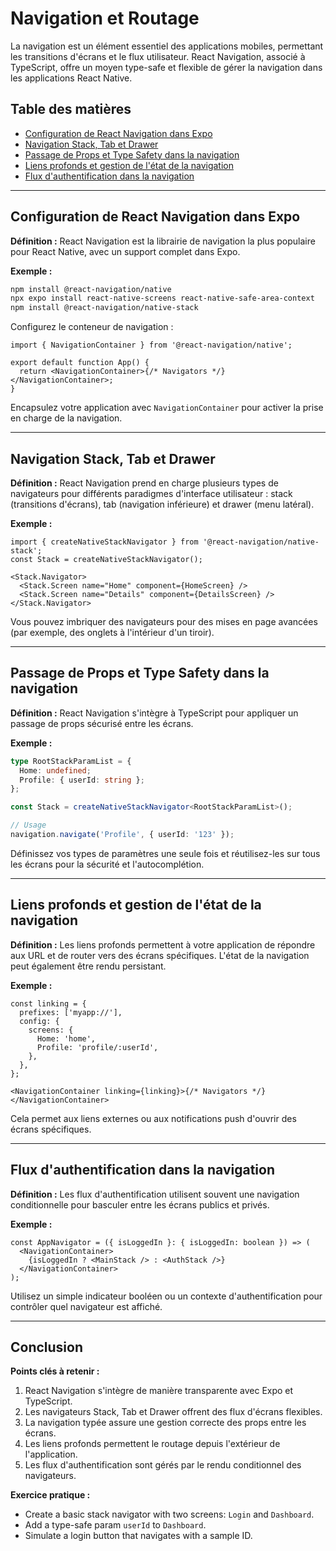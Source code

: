 
# Navigation et Routage

La navigation est un élément essentiel des applications mobiles, permettant les transitions d'écrans et le flux utilisateur. React Navigation, associé à TypeScript, offre un moyen type-safe et flexible de gérer la navigation dans les applications React Native.

## Table des matières
- [Configuration de React Navigation dans Expo](#configuration-de-react-navigation-dans-expo)
- [Navigation Stack, Tab et Drawer](#navigation-stack-tab-et-drawer)
- [Passage de Props et Type Safety dans la navigation](#passage-de-props-et-type-safety-dans-la-navigation)
- [Liens profonds et gestion de l'état de la navigation](#liens-profonds-et-gestion-de-létat-de-la-navigation)
- [Flux d'authentification dans la navigation](#flux-dauthentification-dans-la-navigation)

---

## Configuration de React Navigation dans Expo

**Définition :**
React Navigation est la librairie de navigation la plus populaire pour React Native, avec un support complet dans Expo.

**Exemple :**

```bash
npm install @react-navigation/native
npx expo install react-native-screens react-native-safe-area-context
npm install @react-navigation/native-stack
```

Configurez le conteneur de navigation :

```tsx
import { NavigationContainer } from '@react-navigation/native';

export default function App() {
  return <NavigationContainer>{/* Navigators */}</NavigationContainer>;
}
```

Encapsulez votre application avec `NavigationContainer` pour activer la prise en charge de la navigation.

---

## Navigation Stack, Tab et Drawer

**Définition :**
React Navigation prend en charge plusieurs types de navigateurs pour différents paradigmes d'interface utilisateur : stack (transitions d'écrans), tab (navigation inférieure) et drawer (menu latéral).

**Exemple :**

```tsx
import { createNativeStackNavigator } from '@react-navigation/native-stack';
const Stack = createNativeStackNavigator();

<Stack.Navigator>
  <Stack.Screen name="Home" component={HomeScreen} />
  <Stack.Screen name="Details" component={DetailsScreen} />
</Stack.Navigator>
```

Vous pouvez imbriquer des navigateurs pour des mises en page avancées (par exemple, des onglets à l'intérieur d'un tiroir).

---

## Passage de Props et Type Safety dans la navigation

**Définition :**
React Navigation s'intègre à TypeScript pour appliquer un passage de props sécurisé entre les écrans.

**Exemple :**

```ts
type RootStackParamList = {
  Home: undefined;
  Profile: { userId: string };
};

const Stack = createNativeStackNavigator<RootStackParamList>();

// Usage
navigation.navigate('Profile', { userId: '123' });
```

Définissez vos types de paramètres une seule fois et réutilisez-les sur tous les écrans pour la sécurité et l'autocomplétion.

---

## Liens profonds et gestion de l'état de la navigation

**Définition :**
Les liens profonds permettent à votre application de répondre aux URL et de router vers des écrans spécifiques. L'état de la navigation peut également être rendu persistant.

**Exemple :**

```tsx
const linking = {
  prefixes: ['myapp://'],
  config: {
    screens: {
      Home: 'home',
      Profile: 'profile/:userId',
    },
  },
};

<NavigationContainer linking={linking}>{/* Navigators */}</NavigationContainer>
```

Cela permet aux liens externes ou aux notifications push d'ouvrir des écrans spécifiques.

---

## Flux d'authentification dans la navigation

**Définition :**
Les flux d'authentification utilisent souvent une navigation conditionnelle pour basculer entre les écrans publics et privés.

**Exemple :**

```tsx
const AppNavigator = ({ isLoggedIn }: { isLoggedIn: boolean }) => (
  <NavigationContainer>
    {isLoggedIn ? <MainStack /> : <AuthStack />}
  </NavigationContainer>
);
```

Utilisez un simple indicateur booléen ou un contexte d'authentification pour contrôler quel navigateur est affiché.

---

## Conclusion

**Points clés à retenir :**
1. React Navigation s'intègre de manière transparente avec Expo et TypeScript.
2. Les navigateurs Stack, Tab et Drawer offrent des flux d'écrans flexibles.
3. La navigation typée assure une gestion correcte des props entre les écrans.
4. Les liens profonds permettent le routage depuis l'extérieur de l'application.
5. Les flux d'authentification sont gérés par le rendu conditionnel des navigateurs.

**Exercice pratique :**
- Create a basic stack navigator with two screens: `Login` and `Dashboard`.
- Add a type-safe param `userId` to `Dashboard`.
- Simulate a login button that navigates with a sample ID.
